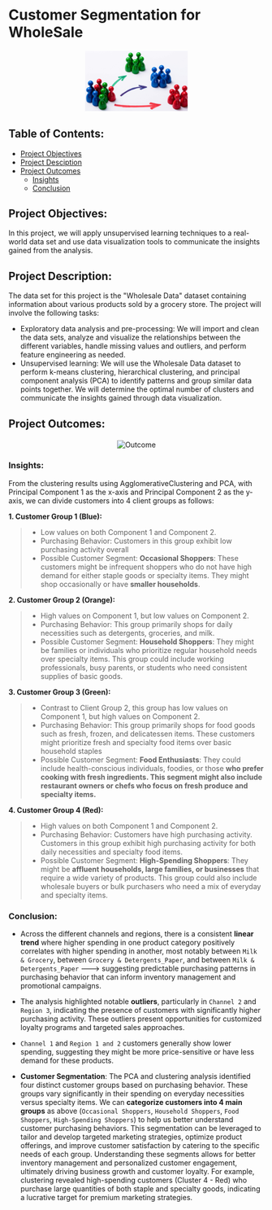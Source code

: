 # Customer Segmentation for WholeSale

<p align="center" style="margin-top: 20px; margin-bottom: 20px;">
<img width="40%" src="https://github.com/ThuyTran102/3__Customer_Segmentation_for_WholeSale/blob/main/images/customer_segmentation.png" alt="customer_segmentation"></img>
</p>

## Table of Contents:
- [Project Objectives](https://github.com/ThuyTran102/3__Customer_Segmentation_for_WholeSale?tab=readme-ov-file#project-objectives)
- [Project Desciption](https://github.com/ThuyTran102/3__Customer_Segmentation_for_WholeSale?tab=readme-ov-file#project-description)
- [Project Outcomes](https://github.com/ThuyTran102/3__Customer_Segmentation_for_WholeSale?tab=readme-ov-file#project-outcomes)
  - [Insights](https://github.com/ThuyTran102/3__Customer_Segmentation_for_WholeSale?tab=readme-ov-file#insights)
  - [Conclusion](https://github.com/ThuyTran102/3__Customer_Segmentation_for_WholeSale?tab=readme-ov-file#conclusion)

## Project Objectives:
In this project, we will apply unsupervised learning techniques to a real-world data set and use data visualization tools to communicate the insights gained from the analysis.

## Project Description:
The data set for this project is the "Wholesale Data" dataset containing information about various products sold by a grocery store.
The project will involve the following tasks:

-	Exploratory data analysis and pre-processing: We will import and clean the data sets, analyze and visualize the relationships between the different variables, handle missing values and outliers, and perform feature engineering as needed.
-	Unsupervised learning: We will use the Wholesale Data dataset to perform k-means clustering, hierarchical clustering, and principal component analysis (PCA) to identify patterns and group similar data points together. We will determine the optimal number of clusters and communicate the insights gained through data visualization.


## Project Outcomes:
<p align="center" style="margin-top: 20px; margin-bottom: 20px;">
<img width="60%" src="https://github.com/ThuyTran102/Unsupervised-Machine-Learning-Project/blob/main/images/Project_Outcome.png" alt="Outcome"></img>
</p>

### Insights:
From the clustering results using AgglomerativeClustering and PCA, with Principal Component 1 as the x-axis and Principal Component 2 as the y-axis, we can divide customers into 4 client groups as follows:

**1. Customer Group 1 (Blue):**
>- Low values on both Component 1 and Component 2.
>- Purchasing Behavior: Customers in this group exhibit low purchasing activity overall
>- Possible Customer Segment: **Occasional Shoppers**: These customers might be infrequent shoppers who do not have high demand for either staple goods or specialty items. They might shop occasionally or have **smaller households**.

**2. Customer Group 2 (Orange):**
> - High values on Component 1, but low values on Component 2.
> - Purchasing Behavior: This group primarily shops for daily necessities such as detergents, groceries, and milk.
> - Possible Customer Segment: **Household Shoppers**: They might be families or individuals who prioritize regular household needs over specialty items. This group could include working professionals, busy parents, or students who need consistent supplies of basic goods.

**3. Customer Group 3 (Green):**
> - Contrast to Client Group 2, this group has low values on Component 1, but high values on Component 2.
> - Purchasing Behavior: This group primarily shops for food goods such as fresh, frozen, and delicatessen items. These customers might prioritize fresh and specialty food items over basic household staples
> - Possible Customer Segment: **Food Enthusiasts**: They could include health-conscious individuals, foodies, or those **who prefer cooking with fresh ingredients. This segment might also include restaurant owners or chefs who focus on fresh produce and specialty items.**

**4. Customer Group 4 (Red):**
> - High values on both Component 1 and Component 2.
> - Purchasing Behavior: Customers have high purchasing activity. Customers in this group exhibit high purchasing activity for both daily necessities and specialty food items.
> - Possible Customer Segment: **High-Spending Shoppers**: They might be **affluent households, large families, or businesses** that require a wide variety of products. This group could also include wholesale buyers or bulk purchasers who need a mix of everyday and specialty items.

### Conclusion:

* Across the different channels and regions, there is a consistent **linear trend** where higher spending in one product category positively correlates with higher spending in another, most notably between `Milk & Grocery`, between `Grocery & Detergents_Paper`, and between `Milk & Detergents_Paper` ---> suggesting predictable purchasing patterns in purchasing behavior that can inform inventory management and promotional campaigns.

*  The analysis highlighted notable **outliers**, particularly in `Channel 2` and `Region 3`, indicating the presence of customers with significantly higher purchasing activity. These outliers present opportunities for customized loyalty programs and targeted sales approaches.
  
* `Channel 1` and `Region 1 and 2` customers generally show lower spending, suggesting they might be more price-sensitive or have less demand for these products.

* **Customer Segmentation**: The PCA and clustering analysis identified four distinct customer groups based on purchasing behavior. These groups vary significantly in their spending on everyday necessities versus specialty items. We can **categorize customers into 4 main groups** as above (`Occasional Shoppers`, `Household Shoppers`, `Food Shoppers`, `High-Spending Shoppers`) to help us better understand customer purchasing behaviors. This segmentation can be leveraged to tailor and develop targeted marketing strategies, optimize product offerings, and improve customer satisfaction by catering to the specific needs of each group. Understanding these segments allows for better inventory management and personalized customer engagement, ultimately driving business growth and customer loyalty. For example, clustering revealed high-spending customers (Cluster 4 - Red) who purchase large quantities of both staple and specialty goods, indicating a lucrative target for premium marketing strategies.
